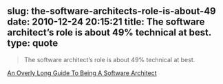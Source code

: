 slug: the-software-architects-role-is-about-49
date: 2010-12-24 20:15:21
title: The software architect’s role is about 49% technical at best.
type: quote
---

> The software architect’s role is about 49% technical at best.

[An Overly Long Guide To Being A Software Architect](http://david.ing.name/2010/12/21/an-overly-long-guide-to-being-a-software-architect/)
